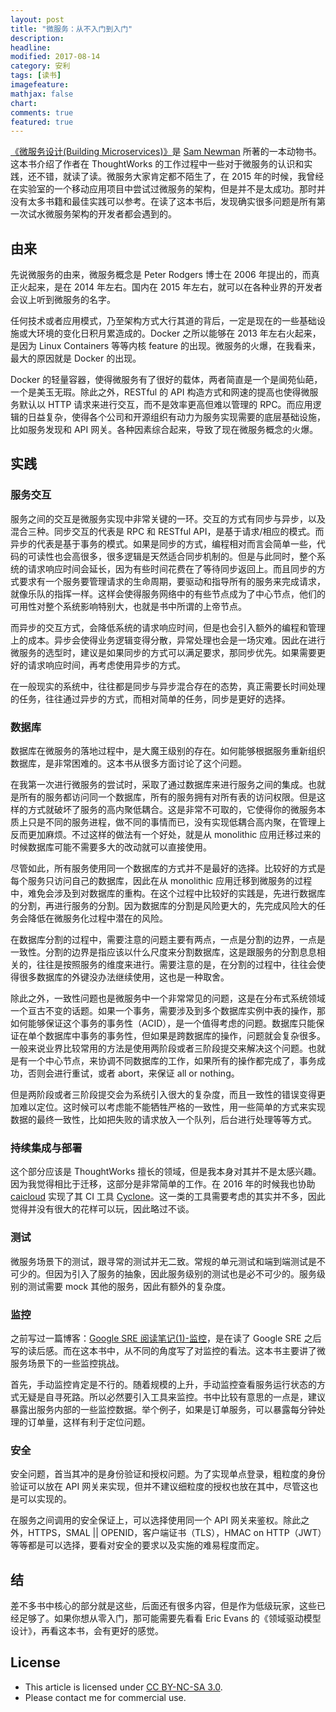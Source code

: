 ```yaml
---
layout: post
title: "微服务：从不入门到入门"
description: 
headline:
modified: 2017-08-14
category: 安利 
tags: [读书]
imagefeature:
mathjax: false
chart:
comments: true
featured: true
---
```


[《微服务设计(Building Microservices)》](http://samnewman.io/books/building_microservices/)是 [Sam Newman](http://samnewman.io/) 所著的一本动物书。这本书介绍了作者在 ThoughtWorks 的工作过程中一些对于微服务的认识和实践，还不错，就读了读。微服务大家肯定都不陌生了，在 2015 年的时候，我曾经在实验室的一个移动应用项目中尝试过微服务的架构，但是并不是太成功。那时并没有太多书籍和最佳实践可以参考。在读了这本书后，发现确实很多问题是所有第一次试水微服务架构的开发者都会遇到的。

## 由来

先说微服务的由来，微服务概念是 Peter Rodgers 博士在 2006 年提出的，而真正火起来，是在 2014 年左右。国内在 2015 年左右，就可以在各种业界的开发者会议上听到微服务的名字。

任何技术或者应用模式，乃至架构方式大行其道的背后，一定是现在的一些基础设施或大环境的变化日积月累造成的。Docker 之所以能够在 2013 年左右火起来，是因为 Linux Containers 等等内核 feature 的出现。微服务的火爆，在我看来，最大的原因就是 Docker 的出现。

Docker 的轻量容器，使得微服务有了很好的载体，两者简直是一个是阆苑仙葩，一个是美玉无瑕。除此之外，RESTful 的 API 构造方式和网速的提高也使得微服务默认以 HTTP 请求来进行交互，而不是效率更高但难以管理的 RPC。而应用逻辑的日益复杂，使得各个公司和开源组织有动力为服务实现需要的底层基础设施，比如服务发现和 API 网关。各种因素综合起来，导致了现在微服务概念的火爆。

## 实践

### 服务交互

服务之间的交互是微服务实现中非常关键的一环。交互的方式有同步与异步，以及混合三种。同步交互的代表是 RPC 和 RESTful API，是基于请求/相应的模式。而异步的代表是基于事务的模式。如果是同步的方式，编程相对而言会简单一些，代码的可读性也会高很多，很多逻辑是天然适合同步机制的。但是与此同时，整个系统的请求响应时间会延长，因为有些时间花费在了等待同步返回上。而且同步的方式要求有一个服务要管理请求的生命周期，要驱动和指导所有的服务来完成请求，就像乐队的指挥一样。这样会使得服务网络中的有些节点成为了中心节点，他们的可用性对整个系统影响特别大，也就是书中所谓的上帝节点。

而异步的交互方式，会降低系统的请求响应时间，但是也会引入额外的编程和管理上的成本。异步会使得业务逻辑变得分散，异常处理也会是一场灾难。因此在进行微服务的选型时，建议是如果同步的方式可以满足要求，那同步优先。如果需要更好的请求响应时间，再考虑使用异步的方式。

在一般现实的系统中，往往都是同步与异步混合存在的态势，真正需要长时间处理的任务，往往通过异步的方式，而相对简单的任务，同步是更好的选择。

### 数据库

数据库在微服务的落地过程中，是大魔王级别的存在。如何能够根据服务重新组织数据库，是非常困难的。这本书从很多方面讨论了这个问题。

在我第一次进行微服务的尝试时，采取了通过数据库来进行服务之间的集成。也就是所有的服务都访问同一个数据库，所有的服务拥有对所有表的访问权限。但是这样的方式就破坏了服务的高内聚低耦合。这是非常不可取的，它使得你的微服务本质上只是不同的服务进程，做不同的事情而已，没有实现低耦合高内聚，在管理上反而更加麻烦。不过这样的做法有一个好处，就是从 monolithic 应用迁移过来的时候数据库可能不需要多大的改动就可以直接使用。

尽管如此，所有服务使用同一个数据库的方式并不是最好的选择。比较好的方式是每个服务只访问自己的数据库，因此在从 monolithic 应用迁移到微服务的过程中，难免会涉及到对数据库的重构。在这个过程中比较好的实践是，先进行数据库的分割，再进行服务的分割。因为数据库的分割是风险更大的，先完成风险大的任务会降低在微服务化过程中潜在的风险。

在数据库分割的过程中，需要注意的问题主要有两点，一点是分割的边界，一点是一致性。分割的边界是指应该以什么尺度来分割数据库，这是跟服务的分割息息相关的，往往是按照服务的维度来进行。需要注意的是，在分割的过程中，往往会使得很多数据库的外键没办法继续使用，这也是一种取舍。

除此之外，一致性问题也是微服务中一个非常常见的问题，这是在分布式系统领域一个亘古不变的话题。如果一个事务，需要涉及到多个数据库实例中表的操作，那如何能够保证这个事务的事务性（ACID），是一个值得考虑的问题。数据库只能保证在单个数据库中事务的事务性，但如果是跨数据库的操作，问题就会复杂很多。一般来说业界比较常用的方法是使用两阶段或者三阶段提交来解决这个问题。也就是有一个中心节点，来协调不同数据库的工作，如果所有的操作都完成了，事务成功，否则会进行重试，或者 abort，来保证 all or nothing。

但是两阶段或者三阶段提交会为系统引入很大的复杂度，而且一致性的错误变得更加难以定位。这时候可以考虑能不能牺牲严格的一致性，用一些简单的方式来实现数据的最终一致性，比如把失败的请求放入一个队列，后台进行处理等等方式。

### 持续集成与部署

这个部分应该是 ThoughtWorks 擅长的领域，但是我本身对其并不是太感兴趣。因为我觉得相比于迁移，这部分是非常简单的工作。在 2016 年的时候我也协助 [caicloud](https://caicloud.io/) 实现了其 CI 工具 [Cyclone](https://github.com/caicloud/cyclone)。这一类的工具需要考虑的其实并不多，因此觉得并没有很大的花样可以玩，因此略过不谈。

### 测试

微服务场景下的测试，跟寻常的测试并无二致。常规的单元测试和端到端测试是不可少的。但因为引入了服务的抽象，因此服务级别的测试也是必不可少的。服务级别的测试需要 mock 其他的服务，因此有额外的复杂度。

### 监控

之前写过一篇博客：[Google SRE 阅读笔记(1)-监控](http://gaocegege.com/Blog/%E9%98%85%E8%AF%BB/sre-0)，是在读了 Google SRE 之后写的读后感。而在这本书中，从不同的角度写了对监控的看法。这本书主要讲了微服务场景下的一些监控挑战。

首先，手动监控肯定是不行的。随着规模的上升，手动监控查看服务运行状态的方式无疑是自寻死路。所以必然要引入工具来监控。书中比较有意思的一点是，建议暴露出服务内部的一些监控数据。举个例子，如果是订单服务，可以暴露每分钟处理的订单量，这样有利于定位问题。

### 安全

安全问题，首当其冲的是身份验证和授权问题。为了实现单点登录，粗粒度的身份验证可以放在 API 网关来实现，但并不建议细粒度的授权也放在其中，尽管这也是可以实现的。

在服务之间调用的安全保证上，可以选择使用同一个 API 网关来鉴权。除此之外，HTTPS，SMAL || OPENID，客户端证书（TLS），HMAC on HTTP（JWT）等等都是可以选择，要看对安全的要求以及实施的难易程度而定。

## 结

差不多书中核心的部分就是这些，后面还有很多内容，但是作为低级玩家，这些已经足够了。如果你想从零入门，那可能需要先看看 Eric Evans 的《领域驱动模型设计》，再看这本书，会有更好的感觉。

## License

- This article is licensed under [CC BY-NC-SA 3.0](https://creativecommons.org/licenses/by-nc-sa/3.0/).
- Please contact me for commercial use.

